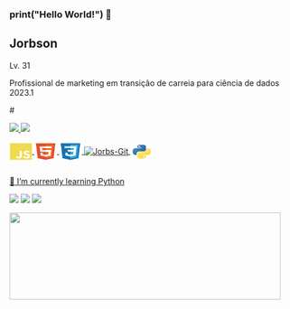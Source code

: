 ### print("Hello World!") 👋
## Jorbson 
Lv. 31 
<p>Profissional de marketing em transição de carreia para ciência de dados 2023.1
</p>#<p></p> 
 <div>
  <a href="https://github.com/jobsguimaraes">
  <img height="160em" src="https://github-readme-stats.vercel.app/api?username=jobsguimaraes&show_icons=true&theme=dracula&include_all_commits=true&count_private=true"/>
  <img height="160em" src="https://github-readme-stats.vercel.app/api/top-langs/?username=jobsguimaraes&layout=compact&langs_count=7&theme=dracula"/>
</div>
<div style="display: inline_block"><br>
  <img align="center" alt="Jorbs-Js" height="30" width="40" src="https://raw.githubusercontent.com/devicons/devicon/master/icons/javascript/javascript-plain.svg">
  <img align="center" alt="Jorbs-HTML" height="30" width="40" src="https://raw.githubusercontent.com/devicons/devicon/master/icons/html5/html5-original.svg">
  <img align="center" alt="Jorbs-CSS" height="30" width="40" src="https://raw.githubusercontent.com/devicons/devicon/master/icons/css3/css3-original.svg">
  <img align="center" alt="Jorbs-Git" height="30" width="40" src="https://www.vectorlogo.zone/logos/git-scm/git-scm-icon.svg">
  <img align="center" alt="Jorbs-Git" height="30" width="40" src="https://raw.githubusercontent.com/devicons/devicon/master/icons/python/python-original.svg">
 
  
</div>
  
  ##

 🌱 I’m currently learning Python
  
  <div> 
  <a href="instagram.com/jorbsonguimaraes/" target="_blank"><img src="https://img.shields.io/badge/-Instagram-%23E4405F?style=for-the-badge&logo=instagram&logoColor=white" target="_blank"></a>
  <a href = "mailto:jorbsonguimaraes@gmail.com"><img src="https://img.shields.io/badge/-Gmail-%23333?style=for-the-badge&logo=gmail&logoColor=white" target="_blank"></a>
  <a href="https://www.linkedin.com/in/jorbsonguimaraes/" target="_blank"><img src="https://img.shields.io/badge/-LinkedIn-%230077B5?style=for-the-badge&logo=linkedin&logoColor=white" target="_blank"></a> 

 <img align="center" src="https://media2.giphy.com/media/ZFR9UV7j0pkSC8mdzi/giphy.gif?id=ecf05e471zerv5nm99tg1tqs7u4uihenbzrdcz6svotetnn9&ep=v1_gifs_search&rid=giphy.gif&ct=g" width="480" height="154" frameBorder="0" class="giphy-embed" allowFullScreen></p>

 
</div>

